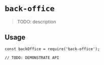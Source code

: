 # `back-office`

> TODO: description

## Usage

```
const backOffice = require('back-office');

// TODO: DEMONSTRATE API
```
